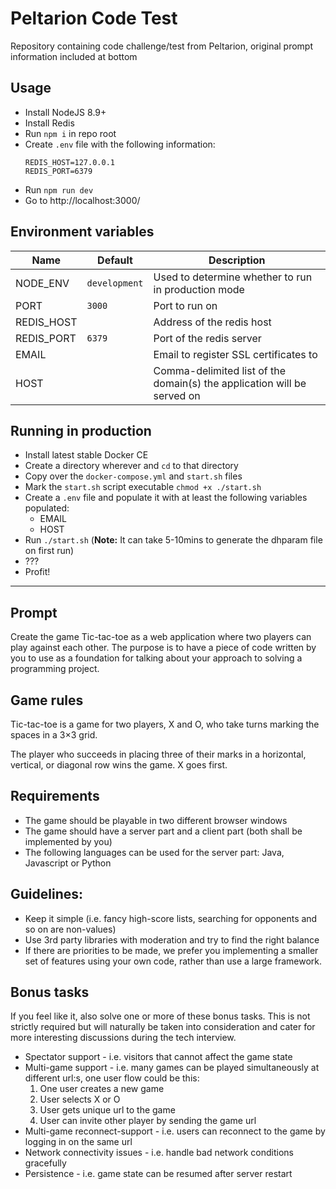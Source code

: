 # Peltarion Code Test

Repository containing code challenge/test from Peltarion, original prompt information included at bottom

## Usage

- Install NodeJS 8.9+
- Install Redis
- Run `npm i` in repo root
- Create `.env` file with the following information:
    ```
    REDIS_HOST=127.0.0.1
    REDIS_PORT=6379
    ```
- Run `npm run dev`
- Go to http://localhost:3000/

## Environment variables

| Name | Default | Description |
| ------------- | ------------- |  ------------- |
| NODE_ENV | `development` | Used to determine whether to run in production mode |
| PORT | `3000` | Port to run on |
| REDIS_HOST | | Address of the redis host |
| REDIS_PORT | `6379` | Port of the redis server |
| EMAIL | | Email to register SSL certificates to |
| HOST | | Comma-delimited list of the domain(s) the application will be served on |

## Running in production

* Install latest stable Docker CE
* Create a directory wherever and `cd` to that directory
* Copy over the `docker-compose.yml` and `start.sh` files
* Mark the `start.sh` script executable `chmod +x ./start.sh`
* Create a `.env` file and populate it with at least the following variables populated:
  * EMAIL
  * HOST
* Run `./start.sh` (**Note:** It can take 5-10mins to generate the dhparam file on first run)
* ???
* Profit!

___


## Prompt

Create the game Tic-tac-toe as a web application where two players can play against each other. The purpose is to have a piece of code written by you to use as a foundation for talking about your approach to solving a programming project.

## Game rules
Tic-tac-toe ​is a game for two players, X and O, who take turns marking the spaces in a 3×3 grid.

The player who succeeds in placing three of their marks in a horizontal, vertical, or diagonal row wins the game. X goes first.

## Requirements
* The game should be playable in two different browser windows
* The game should have a server part and a client part (both shall be implemented by you)
* The following languages can be used for the server part: Java, Javascript or Python

## Guidelines:
* Keep it simple (i.e. fancy high-score lists, searching for opponents and so on are non-values)
* Use 3rd party libraries with moderation and try to find the right balance
* If there are priorities to be made, we prefer you implementing a smaller set of features using your own code, rather than use a large framework.

## Bonus tasks
If you feel like it, also solve one or more of these bonus tasks. This is not strictly required but will naturally be taken into consideration and cater for more interesting discussions during the tech interview.

* Spectator support - i.e. visitors that cannot affect the game state
* Multi-game support - i.e. many games can be played simultaneously at different url:s, one user flow could be this:
  1. One user creates a new game
  1. User selects X or O
  1. User gets unique url to the game
  1. User can invite other player by sending the game url
* Multi-game reconnect-support - i.e. users can reconnect to the game by logging in on the same url
* Network connectivity issues - i.e. handle bad network conditions gracefully
* Persistence - i.e. game state can be resumed after server restart
